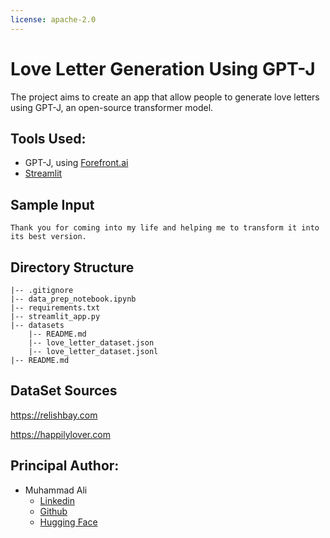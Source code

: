 ```yaml
---
license: apache-2.0
---
```

# Love Letter Generation Using GPT-J
The project aims to create an app that allow people to generate love letters using GPT-J, an open-source transformer model. 

## Tools Used:
- GPT-J, using <a href="https://beta.forefront.ai/solutions">Forefront.ai</a>
- <a href="https://streamlit.io/">Streamlit</a>

## Sample Input 
```text
Thank you for coming into my life and helping me to transform it into its best version.
```
## Directory Structure
```dir
|-- .gitignore 
|-- data_prep_notebook.ipynb 
|-- requirements.txt 
|-- streamlit_app.py 
|-- datasets
    |-- README.md 
    |-- love_letter_dataset.json 
    |-- love_letter_dataset.jsonl
|-- README.md 
```
## DataSet Sources
<a href="https://relishbay.com">https://relishbay.com</a>

<a href="https://happilylover.com">https://happilylover.com</a>

## Principal Author:
- Muhammad Ali
  - <a href="https://www.linkedin.com/in/alihussainia/">Linkedin</a>
  - <a href="https://github.com/alihussainia">Github</a>
  - <a href="https://huggingface.co/alihussainia">Hugging Face</a>
